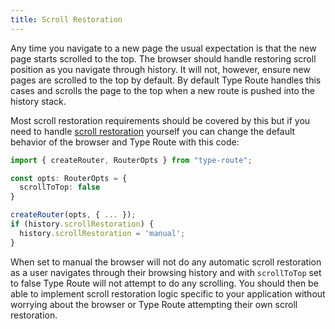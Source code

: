 ```yaml
---
title: Scroll Restoration
---
```


Any time you navigate to a new page the usual expectation is that the new page starts scrolled to the top. The browser should handle restoring scroll position as you navigate through history. It will not, however, ensure new pages are scrolled to the top by default. By default Type Route handles this cases and scrolls the page to the top when a new route is pushed into the history stack.

Most scroll restoration requirements should be covered by this but if you need to handle [scroll restoration](https://developer.mozilla.org/en-US/docs/Web/API/History/scrollRestoration) yourself you can change the default behavior of the browser and Type Route with this code:

```ts
import { createRouter, RouterOpts } from "type-route";

const opts: RouterOpts = {
  scrollToTop: false
}

createRouter(opts, { ... });
if (history.scrollRestoration) {
  history.scrollRestoration = 'manual';
}
```

When set to manual the browser will not do any automatic scroll restoration as a user navigates through their browsing history and with `scrollToTop` set to false Type Route will not attempt to do any scrolling. You should then be able to implement scroll restoration logic specific to your application without worrying about the browser or Type Route attempting their own scroll restoration.
